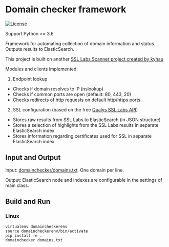 # Domain checker framework

[![License](https://img.shields.io/badge/license-MIT-blue.svg)](http://en.wikipedia.org/wiki/MIT_License)

Support Python >= 3.6

Framework for automating collection of domain information and status. Outputs results to ElasticSearch.

This project is built on another [SSL Labs Scanner project created by kyhau](https://github.com/kyhau/ssllabs-scan)

Modules and clients implemented:

1. Endpoint lookup 
- Checks if domain resolves to IP (nslookup)
- Checks if common ports are open (default: 80, 443, 20)
- Checks redirects of http requests on default http/https ports.

2. SSL configuration (based on the free [Qualys SSL Labs API](https://github.com/ssllabs/ssllabs-scan/blob/stable/ssllabs-api-docs.md))
- Stores raw results from SSL Labs to ElasticSearch (in JSON structure)
- Stores a selection of highlights from the SSL Labs results in separate ElasticSearch index
- Stores information regarding certificates used for SSL in separate ElasticSearch index

## Input and Output

Input: [domainchecker/domains.txt](domainchecker/domains.txt). One domain per line.

Output: ElasticSearch node and indexes are configurable in the settings of main class.

## Build and Run

### Linux
```
virtualenv domaincheckerenv
source domaincheckerenv/bin/activate
pip install -e .
domainchecker domains.txt
```

